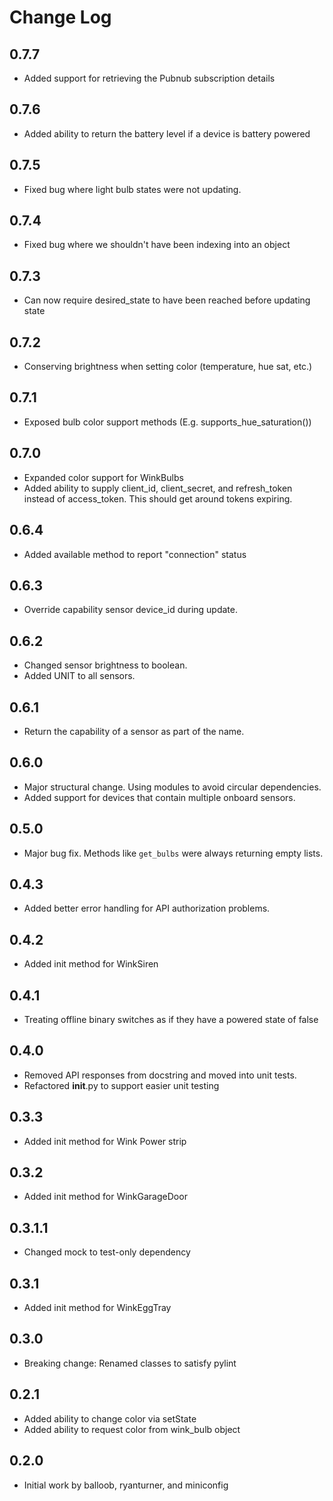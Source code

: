 # Change Log

## 0.7.7
- Added support for retrieving the Pubnub subscription details

## 0.7.6
- Added ability to return the battery level if a device is battery powered

## 0.7.5 
- Fixed bug where light bulb states were not updating.

## 0.7.4 
- Fixed bug where we shouldn't have been indexing into an object

## 0.7.3
- Can now require desired_state to have been reached before updating state

## 0.7.2
- Conserving brightness when setting color (temperature, hue sat, etc.)

## 0.7.1 
- Exposed bulb color support methods (E.g. supports_hue_saturation())

## 0.7.0
- Expanded color support for WinkBulbs
- Added ability to supply client_id, client_secret, and refresh_token 
instead of access_token.  This should get around tokens expiring.

## 0.6.4
- Added available method to report "connection" status

## 0.6.3
- Override capability sensor device_id during update.

## 0.6.2
- Changed sensor brightness to boolean.
- Added UNIT to all sensors.

## 0.6.1
- Return the capability of a sensor as part of the name.

## 0.6.0 
- Major structural change.  Using modules to avoid circular dependencies.
- Added support for devices that contain multiple onboard sensors.

## 0.5.0 
- Major bug fix.  Methods like `get_bulbs` were always returning empty lists.

## 0.4.3
- Added better error handling for API authorization problems.

## 0.4.2
- Added init method for WinkSiren

## 0.4.1
- Treating offline binary switches as if they have a powered state of false

## 0.4.0
- Removed API responses from docstring and moved into unit tests.
- Refactored __init__.py to support easier unit testing

## 0.3.3
- Added init method for Wink Power strip

## 0.3.2
- Added init method for WinkGarageDoor

## 0.3.1.1
- Changed mock to test-only dependency

## 0.3.1
- Added init method for WinkEggTray

## 0.3.0 
- Breaking change: Renamed classes to satisfy pylint

## 0.2.1
- Added ability to change color via setState
- Added ability to request color from wink_bulb object

## 0.2.0
- Initial work by balloob, ryanturner, and miniconfig
